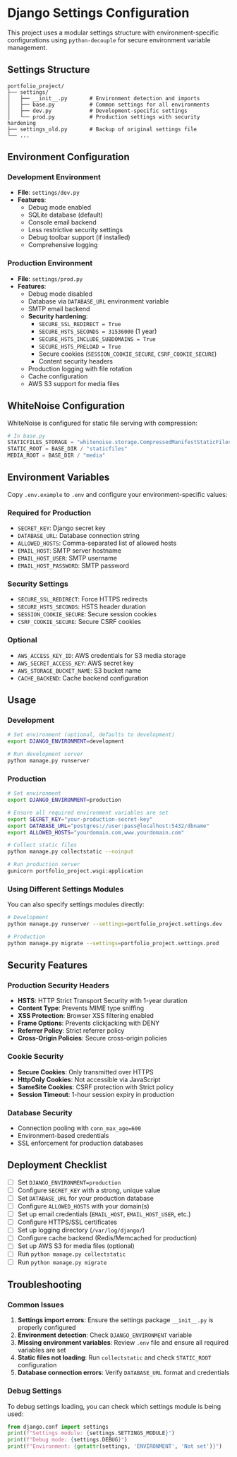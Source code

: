 # Django Settings Configuration

This project uses a modular settings structure with environment-specific configurations using `python-decouple` for secure environment variable management.

## Settings Structure

```
portfolio_project/
├── settings/
│   ├── __init__.py       # Environment detection and imports
│   ├── base.py           # Common settings for all environments
│   ├── dev.py            # Development-specific settings
│   └── prod.py           # Production settings with security hardening
├── settings_old.py       # Backup of original settings file
└── ...
```

## Environment Configuration

### Development Environment
- **File**: `settings/dev.py`
- **Features**:
  - Debug mode enabled
  - SQLite database (default)
  - Console email backend
  - Less restrictive security settings
  - Debug toolbar support (if installed)
  - Comprehensive logging

### Production Environment
- **File**: `settings/prod.py`
- **Features**:
  - Debug mode disabled
  - Database via `DATABASE_URL` environment variable
  - SMTP email backend
  - **Security hardening**:
    - `SECURE_SSL_REDIRECT = True`
    - `SECURE_HSTS_SECONDS = 31536000` (1 year)
    - `SECURE_HSTS_INCLUDE_SUBDOMAINS = True`
    - `SECURE_HSTS_PRELOAD = True`
    - Secure cookies (`SESSION_COOKIE_SECURE`, `CSRF_COOKIE_SECURE`)
    - Content security headers
  - Production logging with file rotation
  - Cache configuration
  - AWS S3 support for media files

## WhiteNoise Configuration

WhiteNoise is configured for static file serving with compression:

```python
# In base.py
STATICFILES_STORAGE = "whitenoise.storage.CompressedManifestStaticFilesStorage"
STATIC_ROOT = BASE_DIR / "staticfiles"
MEDIA_ROOT = BASE_DIR / "media"
```

## Environment Variables

Copy `.env.example` to `.env` and configure your environment-specific values:

### Required for Production
- `SECRET_KEY`: Django secret key
- `DATABASE_URL`: Database connection string
- `ALLOWED_HOSTS`: Comma-separated list of allowed hosts
- `EMAIL_HOST`: SMTP server hostname
- `EMAIL_HOST_USER`: SMTP username
- `EMAIL_HOST_PASSWORD`: SMTP password

### Security Settings
- `SECURE_SSL_REDIRECT`: Force HTTPS redirects
- `SECURE_HSTS_SECONDS`: HSTS header duration
- `SESSION_COOKIE_SECURE`: Secure session cookies
- `CSRF_COOKIE_SECURE`: Secure CSRF cookies

### Optional
- `AWS_ACCESS_KEY_ID`: AWS credentials for S3 media storage
- `AWS_SECRET_ACCESS_KEY`: AWS secret key
- `AWS_STORAGE_BUCKET_NAME`: S3 bucket name
- `CACHE_BACKEND`: Cache backend configuration

## Usage

### Development
```bash
# Set environment (optional, defaults to development)
export DJANGO_ENVIRONMENT=development

# Run development server
python manage.py runserver
```

### Production
```bash
# Set environment
export DJANGO_ENVIRONMENT=production

# Ensure all required environment variables are set
export SECRET_KEY="your-production-secret-key"
export DATABASE_URL="postgres://user:pass@localhost:5432/dbname"
export ALLOWED_HOSTS="yourdomain.com,www.yourdomain.com"

# Collect static files
python manage.py collectstatic --noinput

# Run production server
gunicorn portfolio_project.wsgi:application
```

### Using Different Settings Modules
You can also specify settings modules directly:

```bash
# Development
python manage.py runserver --settings=portfolio_project.settings.dev

# Production
python manage.py migrate --settings=portfolio_project.settings.prod
```

## Security Features

### Production Security Headers
- **HSTS**: HTTP Strict Transport Security with 1-year duration
- **Content Type**: Prevents MIME type sniffing
- **XSS Protection**: Browser XSS filtering enabled
- **Frame Options**: Prevents clickjacking with DENY
- **Referrer Policy**: Strict referrer policy
- **Cross-Origin Policies**: Secure cross-origin policies

### Cookie Security
- **Secure Cookies**: Only transmitted over HTTPS
- **HttpOnly Cookies**: Not accessible via JavaScript
- **SameSite Cookies**: CSRF protection with Strict policy
- **Session Timeout**: 1-hour session expiry in production

### Database Security
- Connection pooling with `conn_max_age=600`
- Environment-based credentials
- SSL enforcement for production databases

## Deployment Checklist

- [ ] Set `DJANGO_ENVIRONMENT=production`
- [ ] Configure `SECRET_KEY` with a strong, unique value
- [ ] Set `DATABASE_URL` for your production database
- [ ] Configure `ALLOWED_HOSTS` with your domain(s)
- [ ] Set up email credentials (`EMAIL_HOST`, `EMAIL_HOST_USER`, etc.)
- [ ] Configure HTTPS/SSL certificates
- [ ] Set up logging directory (`/var/log/django/`)
- [ ] Configure cache backend (Redis/Memcached for production)
- [ ] Set up AWS S3 for media files (optional)
- [ ] Run `python manage.py collectstatic`
- [ ] Run `python manage.py migrate`

## Troubleshooting

### Common Issues

1. **Settings import errors**: Ensure the settings package `__init__.py` is properly configured
2. **Environment detection**: Check `DJANGO_ENVIRONMENT` variable
3. **Missing environment variables**: Review `.env` file and ensure all required variables are set
4. **Static files not loading**: Run `collectstatic` and check `STATIC_ROOT` configuration
5. **Database connection errors**: Verify `DATABASE_URL` format and credentials

### Debug Settings
To debug settings loading, you can check which settings module is being used:

```python
from django.conf import settings
print(f"Settings module: {settings.SETTINGS_MODULE}")
print(f"Debug mode: {settings.DEBUG}")
print(f"Environment: {getattr(settings, 'ENVIRONMENT', 'Not set')}")
```
